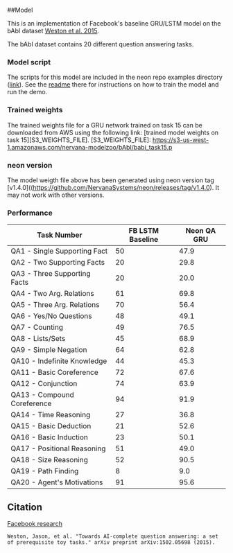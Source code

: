 ##Model

This is an implementation of Facebook's baseline GRU/LSTM model on the bAbI dataset 
[Weston et al. 2015](https://research.facebook.com/researchers/1543934539189348).

The bAbI dataset contains 20 different question answering tasks.

### Model script

The scripts for this model are included in the neon repo examples directory
([link](https://github.com/NervanaSystems/neon/tree/master/examples/babi)).
See the [readme](https://github.com/NervanaSystems/neon/blob/master/examples/babi/README.md)
there for instructions on how to train the model and run the demo.

### Trained weights
The trained weights file for a GRU network trained on task 15 can be downloaded from AWS
using the following link: [trained model weights on task 15][S3_WEIGHTS_FILE].
[S3_WEIGHTS_FILE]: https://s3-us-west-1.amazonaws.com/nervana-modelzoo/bAbI/babi_task15.p

### neon version
The model weigth file above has been generated using neon version tag [v1.4.0]((https://github.com/NervanaSystems/neon/releases/tag/v1.4.0).
It may not work with other versions.

### Performance
Task Number                  | FB LSTM Baseline | Neon QA GRU
---                          | ---              | ---
QA1 - Single Supporting Fact | 50               |  47.9
QA2 - Two Supporting Facts   | 20               |  29.8
QA3 - Three Supporting Facts | 20               |  20.0
QA4 - Two Arg. Relations     | 61               |  69.8
QA5 - Three Arg. Relations   | 70               |  56.4
QA6 - Yes/No Questions       | 48               |  49.1
QA7 - Counting               | 49               |  76.5
QA8 - Lists/Sets             | 45               |  68.9
QA9 - Simple Negation        | 64               |  62.8
QA10 - Indefinite Knowledge  | 44               |  45.3
QA11 - Basic Coreference     | 72               |  67.6
QA12 - Conjunction           | 74               |  63.9
QA13 - Compound Coreference  | 94               |  91.9
QA14 - Time Reasoning        | 27               |  36.8
QA15 - Basic Deduction       | 21               |  52.6
QA16 - Basic Induction       | 23               |  50.1
QA17 - Positional Reasoning  | 51               |  49.0
QA18 - Size Reasoning        | 52               |  90.5
QA19 - Path Finding          | 8                |   9.0
QA20 - Agent's Motivations   | 91               |  95.6

## Citation

[Facebook research](https://research.facebook.com/researchers/1543934539189348)

```
Weston, Jason, et al. "Towards AI-complete question answering: a set of prerequisite toy tasks." arXiv preprint arXiv:1502.05698 (2015).
```
